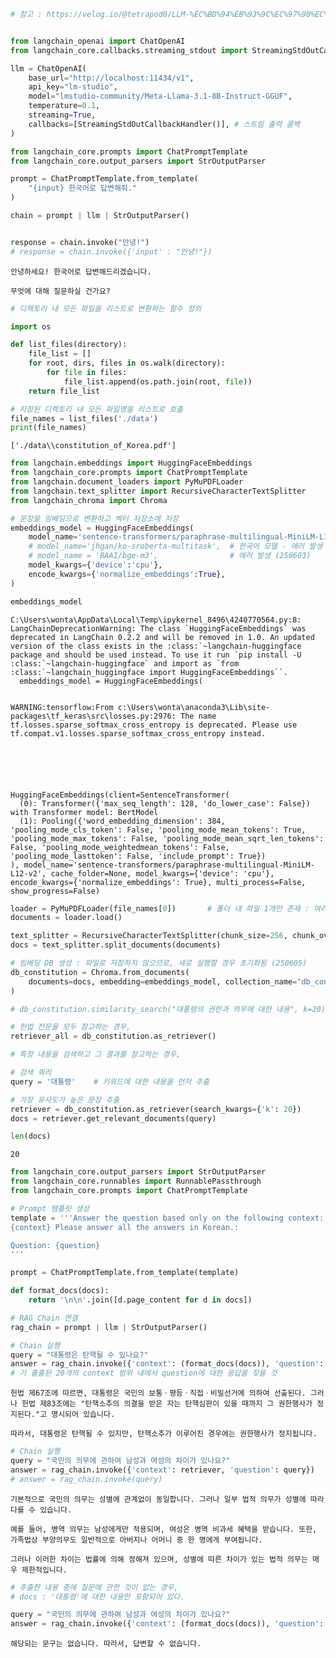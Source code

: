 ```python
# 참고 : https://velog.io/@tetrapod0/LLM-%EC%BD%94%EB%93%9C%EC%97%90%EC%84%9C-%EB%8F%8C%EB%A0%A4%EB%B3%B4%EA%B8%B0


from langchain_openai import ChatOpenAI
from langchain_core.callbacks.streaming_stdout import StreamingStdOutCallbackHandler

llm = ChatOpenAI(
    base_url="http://localhost:11434/v1",
    api_key="lm-studio",
    model="lmstudio-community/Meta-Llama-3.1-8B-Instruct-GGUF",
    temperature=0.1,
    streaming=True,
    callbacks=[StreamingStdOutCallbackHandler()], # 스트림 출력 콜백
)
```


```python
from langchain_core.prompts import ChatPromptTemplate
from langchain_core.output_parsers import StrOutputParser

prompt = ChatPromptTemplate.from_template(
    "{input} 한국어로 답변해줘."
)

chain = prompt | llm | StrOutputParser()


response = chain.invoke("안녕!")
# response = chain.invoke({'input' : "안녕!"})
```

    안녕하세요! 한국어로 답변해드리겠습니다.
    
    무엇에 대해 질문하실 건가요?


```python
# 디렉토리 내 모든 파일을 리스트로 변환하는 함수 정의

import os

def list_files(directory):
    file_list = []
    for root, dirs, files in os.walk(directory):
        for file in files:
            file_list.append(os.path.join(root, file))
    return file_list

# 지정된 디렉토리 내 모든 파일명을 리스트로 호출
file_names = list_files('./data')
print(file_names)
```

    ['./data\\constitution_of_Korea.pdf']
    


```python
from langchain.embeddings import HuggingFaceEmbeddings
from langchain_core.prompts import ChatPromptTemplate
from langchain.document_loaders import PyMuPDFLoader
from langchain.text_splitter import RecursiveCharacterTextSplitter
from langchain_chroma import Chroma

# 문장을 임베딩으로 변환하고 벡터 저장소에 저장
embeddings_model = HuggingFaceEmbeddings(
    model_name='sentence-transformers/paraphrase-multilingual-MiniLM-L12-v2',    # 다국어 모델
    # model_name='jhgan/ko-sroberta-multitask',  # 한국어 모델 - 에러 발생 (250603)
    # model_name = 'BAAI/bge-m3',                # 에러 발생 (250603)
    model_kwargs={'device':'cpu'},
    encode_kwargs={'normalize_embeddings':True},
)

embeddings_model
```

    C:\Users\wonta\AppData\Local\Temp\ipykernel_8496\4240770564.py:8: LangChainDeprecationWarning: The class `HuggingFaceEmbeddings` was deprecated in LangChain 0.2.2 and will be removed in 1.0. An updated version of the class exists in the :class:`~langchain-huggingface package and should be used instead. To use it run `pip install -U :class:`~langchain-huggingface` and import as `from :class:`~langchain_huggingface import HuggingFaceEmbeddings``.
      embeddings_model = HuggingFaceEmbeddings(
    

    WARNING:tensorflow:From c:\Users\wonta\anaconda3\Lib\site-packages\tf_keras\src\losses.py:2976: The name tf.losses.sparse_softmax_cross_entropy is deprecated. Please use tf.compat.v1.losses.sparse_softmax_cross_entropy instead.
    
    




    HuggingFaceEmbeddings(client=SentenceTransformer(
      (0): Transformer({'max_seq_length': 128, 'do_lower_case': False}) with Transformer model: BertModel 
      (1): Pooling({'word_embedding_dimension': 384, 'pooling_mode_cls_token': False, 'pooling_mode_mean_tokens': True, 'pooling_mode_max_tokens': False, 'pooling_mode_mean_sqrt_len_tokens': False, 'pooling_mode_weightedmean_tokens': False, 'pooling_mode_lasttoken': False, 'include_prompt': True})
    ), model_name='sentence-transformers/paraphrase-multilingual-MiniLM-L12-v2', cache_folder=None, model_kwargs={'device': 'cpu'}, encode_kwargs={'normalize_embeddings': True}, multi_process=False, show_progress=False)




```python
loader = PyMuPDFLoader(file_names[0])       # 폴더 내 파일 1개만 존재 : 여러 개일 경우, 최초 1개 DB 생성 후, Add 방식으로 진행 (250605)
documents = loader.load()

text_splitter = RecursiveCharacterTextSplitter(chunk_size=256, chunk_overlap=16) 
docs = text_splitter.split_documents(documents)

# 임베딩 DB 생성 : 파일로 저장하지 않으므로, 새로 실행할 경우 초기화됨 (250605)
db_constitution = Chroma.from_documents(
    documents=docs, embedding=embeddings_model, collection_name="db_constitution"
)
```


```python
# db_constitution.similarity_search("대통령의 권한과 의무에 대한 내용", k=20)

# 헌법 전문을 모두 참고하는 경우,
retriever_all = db_constitution.as_retriever()

# 특정 내용을 검색하고 그 결과를 참고하는 경우,

# 검색 쿼리
query = '대통령'    # 키워드에 대한 내용을 먼저 추출

# 가장 유사도가 높은 문장 추출
retriever = db_constitution.as_retriever(search_kwargs={'k': 20})
docs = retriever.get_relevant_documents(query)

```


```python
len(docs)
```




    20




```python
from langchain_core.output_parsers import StrOutputParser
from langchain_core.runnables import RunnablePassthrough
from langchain_core.prompts import ChatPromptTemplate

# Prompt 템플릿 생성
template = '''Answer the question based only on the following context:
{context} Please answer all the answers in Korean.:

Question: {question}
'''

prompt = ChatPromptTemplate.from_template(template)

def format_docs(docs):
    return '\n\n'.join([d.page_content for d in docs])

# RAG Chain 연결
rag_chain = prompt | llm | StrOutputParser()

# Chain 실행
query = "대통령은 탄핵될 수 있나요?"
answer = rag_chain.invoke({'context': (format_docs(docs)), 'question': query}) 
# 기 출출된 20개의 context 범위 내에서 question에 대한 응답을 찾을 것
```

    헌법 제67조에 따르면, 대통령은 국민의 보통ㆍ평등ㆍ직접ㆍ비밀선거에 의하여 선출된다. 그러나 헌법 제83조에는 "탄핵소추의 의결을 받은 자는 탄핵심판이 있을 때까지 그 권한행사가 정지된다."고 명시되어 있습니다.
    
    따라서, 대통령은 탄핵될 수 있지만, 탄핵소추가 이루어진 경우에는 권한행사가 정지됩니다.


```python
# Chain 실행
query = "국민의 의무에 관하여 남성과 여성의 차이가 있나요?"
answer = rag_chain.invoke({'context': retriever, 'question': query}) 
# answer = rag_chain.invoke(query)
```

    기본적으로 국민의 의무는 성별에 관계없이 동일합니다. 그러나 일부 법적 의무가 성별에 따라 다를 수 있습니다.
    
    예를 들어, 병역 의무는 남성에게만 적용되며, 여성은 병역 비과세 혜택을 받습니다. 또한, 가족법상 부양의무도 일반적으로 아버지나 어머니 중 한 명에게 부여됩니다.
    
    그러나 이러한 차이는 법률에 의해 정해져 있으며, 성별에 따른 차이가 있는 법적 의무는 매우 제한적입니다.


```python
# 추출한 내용 중에 질문에 관한 것이 없는 경우,
# docs : '대통령'에 대한 내용만 포함되어 있다.

query = "국민의 의무에 관하여 남성과 여성의 차이가 있나요?"
answer = rag_chain.invoke({'context': (format_docs(docs)), 'question': query}) 
```

    해당되는 문구는 없습니다. 따라서, 답변할 수 없습니다.


```python

```
